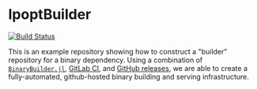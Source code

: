 # IpoptBuilder

[![Build Status](https://travis-ci.org/staticfloat/IpoptBuilder.svg?branch=master)](https://travis-ci.org/staticfloat/IpoptBuilder)

This is an example repository showing how to construct a "builder" repository for a binary dependency.  Using a combination of [`BinaryBuilder.jl`](https://github.com/staticfloat/BinaryBuilder.jl), [GitLab CI](https://about.gitlab.com/features/gitlab-ci-cd/), and [GitHub releases](https://docs.travis-ci.com/user/deployment/releases/), we are able to create a fully-automated, github-hosted binary building and serving infrastructure.

